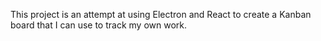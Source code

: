 This project is an attempt at using Electron and React to create a Kanban board that I can use to track my own work.  
